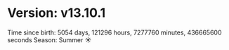 # Version: v13.10.1
Time since birth: 5054 days, 121296 hours, 7277760 minutes, 436665600 seconds
Season: Summer ☀️
